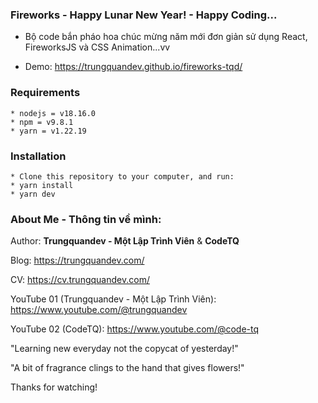 ### Fireworks - Happy Lunar New Year! - Happy Coding...

- Bộ code bắn pháo hoa chúc mừng năm mới đơn giản sử dụng React, FireworksJS và CSS Animation...vv

- Demo: https://trungquandev.github.io/fireworks-tqd/

### Requirements

```
* nodejs = v18.16.0
* npm = v9.8.1
* yarn = v1.22.19
```

### Installation

```
* Clone this repository to your computer, and run:
* yarn install
* yarn dev
```

### About Me - Thông tin về mình:

Author: **Trungquandev - Một Lập Trình Viên** & **CodeTQ**

Blog: https://trungquandev.com/

CV: https://cv.trungquandev.com/

YouTube 01 (Trungquandev - Một Lập Trình Viên): https://www.youtube.com/@trungquandev

YouTube 02 (CodeTQ): https://www.youtube.com/@code-tq

"Learning new everyday not the copycat of yesterday!"

"A bit of fragrance clings to the hand that gives flowers!"

Thanks for watching!
